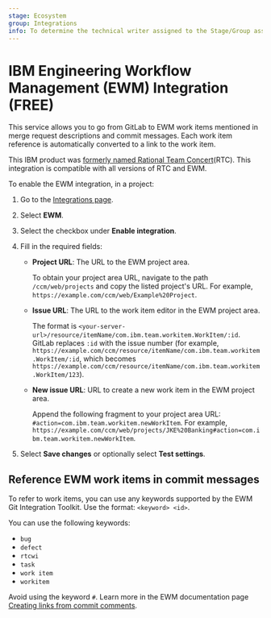 ```yaml
---
stage: Ecosystem
group: Integrations
info: To determine the technical writer assigned to the Stage/Group associated with this page, see https://about.gitlab.com/handbook/engineering/ux/technical-writing/#assignments
---
```


# IBM Engineering Workflow Management (EWM) Integration **(FREE)**

This service allows you to go from GitLab to EWM work items mentioned in merge request
descriptions and commit messages.
Each work item reference is automatically converted to a link to the work item.

This IBM product was [formerly named Rational Team Concert](https://jazz.net/blog/index.php/2019/04/23/renaming-the-ibm-continuous-engineering-portfolio/)(RTC). This integration is compatible with all versions of RTC and EWM.

To enable the EWM integration, in a project:

1. Go to the [Integrations page](overview.md#accessing-integrations).
1. Select **EWM**.
1. Select the checkbox under **Enable integration**.
1. Fill in the required fields:

   - **Project URL**: The URL to the EWM project area.

     To obtain your project area URL, navigate to the
     path `/ccm/web/projects` and copy the listed project's URL. For example, `https://example.com/ccm/web/Example%20Project`.
   - **Issue URL**: The URL to the work item editor in the EWM project area.

     The format is `<your-server-url>/resource/itemName/com.ibm.team.workitem.WorkItem/:id`.
     GitLab replaces `:id` with the issue number
     (for example, `https://example.com/ccm/resource/itemName/com.ibm.team.workitem.WorkItem/:id`,
     which becomes `https://example.com/ccm/resource/itemName/com.ibm.team.workitem.WorkItem/123`).
   - **New issue URL**: URL to create a new work item in the EWM project area.

     Append the following fragment to your project area URL: `#action=com.ibm.team.workitem.newWorkItem`.
     For example, `https://example.com/ccm/web/projects/JKE%20Banking#action=com.ibm.team.workitem.newWorkItem`.

1. Select **Save changes** or optionally select **Test settings**.

## Reference EWM work items in commit messages

To refer to work items, you can use any keywords supported by the EWM Git Integration Toolkit.
Use the format: `<keyword> <id>`.

You can use the following keywords:

- `bug`
- `defect`
- `rtcwi`
- `task`
- `work item`
- `workitem`

Avoid using the keyword `#`. Learn more in the EWM documentation page
[Creating links from commit comments](https://www.ibm.com/docs/en/elm/7.0.0?topic=commits-creating-links-from-commit-comments).
